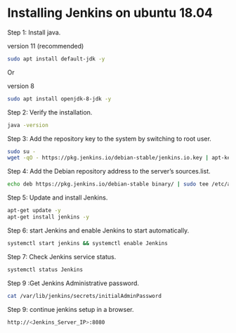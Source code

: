 # Installing Jenkins on ubuntu 18.04

Step 1: Install java.

version 11 (recommended)

```bash
sudo apt install default-jdk -y
```

  Or

version 8

```bash
sudo apt install openjdk-8-jdk -y
```

Step 2: Verify the installation.

```bash
java -version
```

Step 3: Add the repository key to the system by switching to root user.

```bash
sudo su -
wget -qO - https://pkg.jenkins.io/debian-stable/jenkins.io.key | apt-key add -
```

Step 4: Add the Debian repository address to the server’s sources.list.

```bash
echo deb https://pkg.jenkins.io/debian-stable binary/ | sudo tee /etc/apt/sources.list.d/jenkins.list
```

Step 5: Update and install Jenkins.

```bash
apt-get update -y
apt-get install jenkins -y
```

Step 6: start Jenkins and enable Jenkins to start automatically.

```bash
systemctl start jenkins && systemctl enable Jenkins
```

Step 7: Check Jenkins service status.

```bash
systemctl status Jenkins
```

Step 9 :Get Jenkins Administrative password.

```bash
cat /var/lib/jenkins/secrets/initialAdminPassword
```

Step 9: continue jenkins setup in a browser.

```bash
http://<Jenkins_Server_IP>:8080
```
